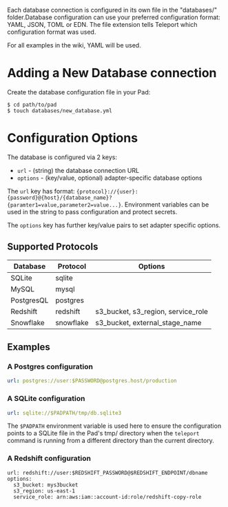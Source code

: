 Each database connection is configured in its own file in the "databases/" folder.Database
configuration can use your preferred configuration format: YAML, JSON, TOML or EDN. The file extension
tells Teleport which configuration format was used.

For all examples in the wiki, YAML will be used.

# Adding a New Database connection

Create the database configuration file in your Pad:

```
$ cd path/to/pad
$ touch databases/new_database.yml
```

# Configuration Options

The database is configured via 2 keys:

  * `url` - (string) the database connection URL
  * `options` - (key/value, optional) adapter-specific database options

The `url` key has format: `{protocol}://{user}:{password}@{host}/{database_name}?{paramter1=value,parameter2=value...}`. Environment variables can be used in the string to pass configuration and protect secrets.

The `options` key has further key/value pairs to set adapter specific options.

## Supported Protocols

| Database   | Protocol  | Options
| ---------- | --------- | -----------------
| SQLite     | sqlite    | 
| MySQL      | mysql     | 
| PostgresQL | postgres  | 
| Redshift   | redshift  | s3_bucket, s3_region, service_role
| Snowflake  | snowflake | s3_bucket, external_stage_name

## Examples

### A Postgres configuration

```yaml
url: postgres://user:$PASSWORD@postgres.host/production
```

### A SQLite configuration

```yaml
url: sqlite://$PADPATH/tmp/db.sqlite3
```

The `$PADPATH` environment variable is used here to ensure the configuration points to a SQLite file
in the Pad's tmp/ directory when the `teleport` command is running from a different directory than the
current directory.

### A Redshift configuration

```
url: redshift://user:$REDSHIFT_PASSWORD@$REDSHIFT_ENDPOINT/dbname
options:
  s3_bucket: mys3bucket
  s3_region: us-east-1
  service_role: arn:aws:iam::account-id:role/redshift-copy-role

```
